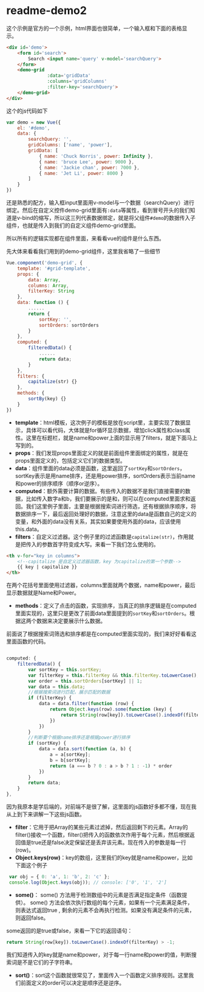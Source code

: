 # readme-demo2

这个示例是官方的一个示例，html界面也很简单，一个输入框和下面的表格显示。

```html
<div id='demo'>
    <form id='search'>
        Search <input name='query' v-model='searchQuery'>
    </form>
    <demo-grid 
               :data='gridData' 
               :columns='gridColumns' 
               :filter-key='searchQuery'>
    </demo-grid>
</div>
```

这个的js代码如下

```js
var demo = new Vue({
    el: '#demo',
    data: {
        searchQuery: '',
        gridColumns: ['name', 'power'],
        gridData: [
            { name: 'Chuck Norris', power: Infinity },
            { name: 'bruce Lee', power: 9000 },
            { name: 'Jackie chan', power: 7000 },
            { name: 'Jet Li', power: 8000 }
        ]
    }
})
```

还是熟悉的配方，输入框input里面用v-model与一个数据（searchQuery）进行绑定。然后在自定义控件demo-grid里面有`:data`等属性，看到冒号开头的我们知道是v-bind的缩写，所以这三列代表数据绑定，就是将父组件`#demo`的数据传入子组件，也就是传入到我们的自定义组件demo-grid里面。

所以所有的逻辑实现都在组件里面，来看看vue的组件是什么东西。

先大体来看看我们用到的demo-grid组件，这里我省略了一些细节

```js
Vue.component('demo-grid', {
    template: '#grid-template',
    props: {
        data: Array,
        columns: Array,
        filterKey: String
    },
    data: function () {
        ......
        return {
            sortKey: '',
            sortOrders: sortOrders
        }
    },
    computed: {
        filteredData() {
            ......
            return data;
        }
    },
    filters: {
        capitalize(str) {}
    },
    methods: {
        sortBy(key) {}
    }
})
```

- **template**：html模板，这次例子的模板是放在script里，主要实现了数据显示，具体可以看代码，大体就是for循环显示数据，增加click属性和class属性。这里在标题栏，就是name和power上面的显示用了filters，就是下面马上写到的。
- **props**：我们发现props里面定义的就是前面组件里面绑定的属性，就是在props里面定义的，包括定义它们的数据类型。
- **data**：组件里面的data必须是函数，这里返回了`sortKey`和`sortOrders`，sortKey表示是用name排序，还是用power排序，sortOrders表示当前name和power的排序顺序（顺序or逆序）。
- **computed**：额外需要计算的数据。有些传入的数据不是我们直接需要的数据，比如传入数字a和b，我们要展示的是和，则可以在computed里面求和返回。我们这里例子里面，主要是根据搜索词进行筛选，还有根据排序顺序，将数据排序一下，最后返回处理好的数据，注意这里的data是函数自己的定义的变量，和外面的data没有关系，其实如果要使用外面的data，应该使用this.data。
- **filters**：自定义过滤器。这个例子里的过滤函数是`capitalize(str)`，作用就是把传入的参数首字符变成大写。来看一下我们怎么使用的。

```html
<th v-for="key in columns">
    <!--capitalize 是自定义过滤器函数，key 为capitalize的第一个参数-->
    {{ key | capitalize }} 
</th>
```

在两个花括号里面使用过滤器，columns里面就两个数据，name和power，最后显示数据就是Name和Power。

- **methods**：定义了点击的函数，实现排序，当真正的排序逻辑是在computed里面实现的，这里只是更改了前面data里面提到的`sortKey`和`sortOrders`。根据这两个数据来决定要展示什么数据。

前面说了根据搜索词筛选和排序都是在computed里面实现的，我们来好好看看这里面函数的代码。

```js

computed: {
    filteredData() {
        var sortKey = this.sortKey;
        var filterKey = this.filterKey && this.filterKey.toLowerCase();
        var order = this.sortOrders[sortKey] || 1;
        var data = this.data;
        //根据搜索词进行匹配，展示匹配的数据
        if (filterKey) {
            data = data.filter(function (row) {
                return Object.keys(row).some(function (key) {
                    return String(row[key]).toLowerCase().indexOf(filterKey) > -1;
                })
            })
        }
        //判断要个根据name排序还是根据power进行排序
        if (sortKey) {
            data = data.sort(function (a, b) {
                a = a[sortKey];
                b = b[sortKey];
                return (a === b ? 0 : a > b ? 1 : -1) * order
            })
        }
        return data;
    }
},
```

因为我原本是学后端的，对前端不是很了解，这里面的js函数好多都不懂，现在我从上到下来讲解一下这些js函数。

- **filter**：它用于把Array的某些元素过滤掉，然后返回剩下的元素。Array的filter()接收一个函数，filter()把传入的函数依次作用于每个元素，然后根据返回值是true还是false决定保留还是丢弃该元素。现在传入的参数是每一行(row)。
- **Object.keys(row)**：key的数组，这里我们的key就是name和power，比如下面这个例子

```js
 var obj = { 0: 'a', 1: 'b', 2: 'c' };
 console.log(Object.keys(obj)); // console: ['0', '1', '2']
```

- **some()**： some() 方法用于检测数组中的元素是否满足指定条件（函数提供）。 some() 方法会依次执行数组的每个元素，如果有一个元素满足条件，则表达式返回true , 剩余的元素不会再执行检测。如果没有满足条件的元素，则返回false。

some返回的是true或false，来看一下它的返回语句：

```js
return String(row[key]).toLowerCase().indexOf(filterKey) > -1;
```

我们知道传入的key就是name和power，对于每一行name和power的值，判断搜索词是不是它们的子字符串。

- **sort()**：sort这个函数就很常见了，里面传入一个函数定义排序规则。这里我们前面定义的order可以决定是顺序还是逆序。

